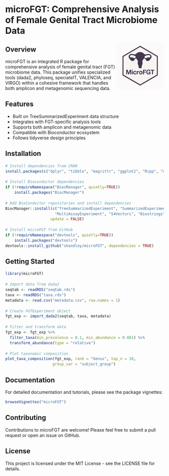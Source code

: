 # microFGT: Comprehensive Analysis of Female Genital Tract Microbiome Data

<img src="https://github.com/shandley/microFGT/blob/main/microFGT_logo.png" alt="microFGT Logo" width="150" align="right"/>

## Overview

microFGT is an integrated R package for comprehensive analysis of female genital tract (FGT) microbiome data. This package unifies specialized tools (dada2, phyloseq, speciateIT, VALENCIA, and VIRGO) within a cohesive framework that handles both amplicon and metagenomic sequencing data.

## Features

- Built on TreeSummarizedExperiment data structure
- Integrates with FGT-specific analysis tools
- Supports both amplicon and metagenomic data
- Compatible with Bioconductor ecosystem
- Follows tidyverse design principles

## Installation

```r
# Install dependencies from CRAN
install.packages(c("dplyr", "tibble", "magrittr", "ggplot2", "Rcpp", "methods"))

# Install Bioconductor dependencies
if (!requireNamespace("BiocManager", quietly=TRUE))
    install.packages("BiocManager")

# Add BioConductor repositories and install dependencies
BiocManager::install(c("TreeSummarizedExperiment", "SummarizedExperiment",
                      "MultiAssayExperiment", "S4Vectors", "Biostrings", "BiocParallel"),
                    update = FALSE)

# Install microFGT from GitHub
if (!requireNamespace("devtools", quietly=TRUE))
    install.packages("devtools")
devtools::install_github("shandley/microFGT", dependencies = TRUE)
```

## Getting Started

```r
library(microFGT)

# Import data from dada2
seqtab <- readRDS("seqtab.rds")
taxa <- readRDS("taxa.rds")
metadata <- read.csv("metadata.csv", row.names = 1)

# Create FGTExperiment object
fgt_exp <- import_dada2(seqtab, taxa, metadata)

# Filter and transform data
fgt_exp <- fgt_exp %>%
  filter_taxa(min_prevalence = 0.1, min_abundance = 0.001) %>%
  transform_abundance(type = "relative")

# Plot taxonomic composition
plot_taxa_composition(fgt_exp, rank = "Genus", top_n = 10, 
                     group_var = "subject_group")
```

## Documentation

For detailed documentation and tutorials, please see the package vignettes:

```r
browseVignettes("microFGT")
```

## Contributing

Contributions to microFGT are welcome! Please feel free to submit a pull request or open an issue on GitHub.

## License

This project is licensed under the MIT License - see the LICENSE file for details.
